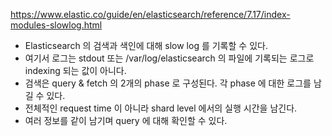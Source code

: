 https://www.elastic.co/guide/en/elasticsearch/reference/7.17/index-modules-slowlog.html

- Elasticsearch 의 검색과 색인에 대해 slow log 를 기록할 수 있다.
- 여기서 로그는 stdout 또는 /var/log/elasticsearch 의 파일에 기록되는 로그로 indexing 되는 값이 아니다.
- 검색은 query & fetch 의 2개의 phase 로 구성된다. 각 phase 에 대한 로그를 남길 수 있다.
- 전체적인 request time 이 아니라 shard level 에서의 실행 시간을 남긴다.
- 여러 정보를 같이 남기며 query 에 대해 확인할 수 있다.
